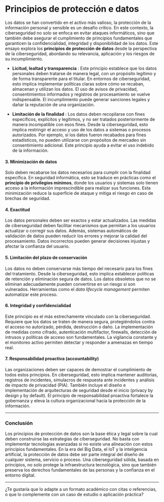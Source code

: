# Principios de protección e datos
Los datos se han convertido en el activo más valioso, la protección de la información personal y sensible es un desafío crítico. En este contexto, la ciberseguridad no solo se enfoca en evitar ataques informáticos, sino que también debe asegurar el cumplimiento de principios fundamentales que garanticen la confidencialidad, integridad y disponibilidad de los datos. Este ensayo explora los **principios de protección de datos** desde la perspectiva de la ciberseguridad, abordando su relevancia, aplicación y los riesgos de su incumplimiento.

- **Licitud, lealtad y transparencia** : Este principio establece que los datos personales deben tratarse de manera legal, con un propósito legítimo y de forma transparente para el titular. En entornos de ciberseguridad, esto implica implementar políticas claras sobre cómo se recaban, almacenan y utilizan los datos. El uso de avisos de privacidad, consentimientos informados y registros de procesamiento se vuelve indispensable. El incumplimiento puede generar sanciones legales y dañar la reputación de una organización.

- **Limitación de la finalidad** : Los datos deben recopilarse con fines específicos, explícitos y legítimos, y no ser tratados posteriormente de manera incompatible con esos fines. Desde la ciberseguridad, esto implica restringir el acceso y uso de los datos a sistemas o procesos autorizados. Por ejemplo, si los datos fueron recabados para fines estadísticos, no pueden utilizarse con propósitos de mercadeo sin consentimiento adicional. Este principio ayuda a evitar el uso indebido de la información.

#### 3. **Minimización de datos**

Solo deben recabarse los datos necesarios para cumplir con la finalidad específica. En seguridad informática, esto se traduce en prácticas como el **principio de privilegios mínimos**, donde los usuarios y sistemas solo tienen acceso a la información imprescindible para realizar sus funciones. Esta minimización reduce la superficie de ataque y mitiga el riesgo en caso de brechas de seguridad.

#### 4. **Exactitud**

Los datos personales deben ser exactos y estar actualizados. Las medidas de ciberseguridad deben facilitar mecanismos que permitan a los usuarios actualizar o corregir sus datos. Además, sistemas automáticos de validación de datos pueden reducir los errores y mejorar la calidad del procesamiento. Datos incorrectos pueden generar decisiones injustas y afectar la confianza del usuario.

#### 5. **Limitación del plazo de conservación**

Los datos no deben conservarse más tiempo del necesario para los fines del tratamiento. Desde la ciberseguridad, esto implica establecer políticas de retención y eliminación segura de datos. Los datos obsoletos que no se eliminan adecuadamente pueden convertirse en un riesgo si son vulnerados. Herramientas como el *data lifecycle management* permiten automatizar este proceso.

#### 6. **Integridad y confidencialidad**

Este principio es el más estrechamente vinculado con la ciberseguridad. Requiere que los datos se traten de manera segura, protegiéndolos contra el acceso no autorizado, pérdida, destrucción o daño. La implementación de medidas como cifrado, autenticación multifactor, firewalls, detección de intrusos y políticas de acceso son fundamentales. La vigilancia constante y el monitoreo activo permiten detectar y responder a amenazas en tiempo real.

#### 7. **Responsabilidad proactiva (accountability)**

Las organizaciones deben ser capaces de demostrar el cumplimiento de todos estos principios. En ciberseguridad, esto implica mantener auditorías, registros de incidentes, simulacros de respuesta ante incidentes y análisis de impacto de privacidad (PIA). También incluye el diseño e implementación de arquitecturas de seguridad desde el inicio (privacy by design y by default). El principio de responsabilidad proactiva fortalece la gobernanza y eleva la cultura organizacional hacia la protección de la información.

---

### **Conclusión**

Los principios de protección de datos son la base ética y legal sobre la cual deben construirse las estrategias de ciberseguridad. No basta con implementar tecnologías avanzadas si no existe una alineación con estos principios fundamentales. En la era del Big Data, el IoT y la inteligencia artificial, la protección de datos debe ser parte integral del diseño de cualquier sistema, servicio o proceso. Una ciberseguridad sólida, basada en principios, no solo protege la infraestructura tecnológica, sino que también preserva los derechos fundamentales de las personas y la confianza en el entorno digital.

---

¿Te gustaría que lo adapte a un formato académico con citas o referencias, o que lo complemente con un caso de estudio o aplicación práctica?
